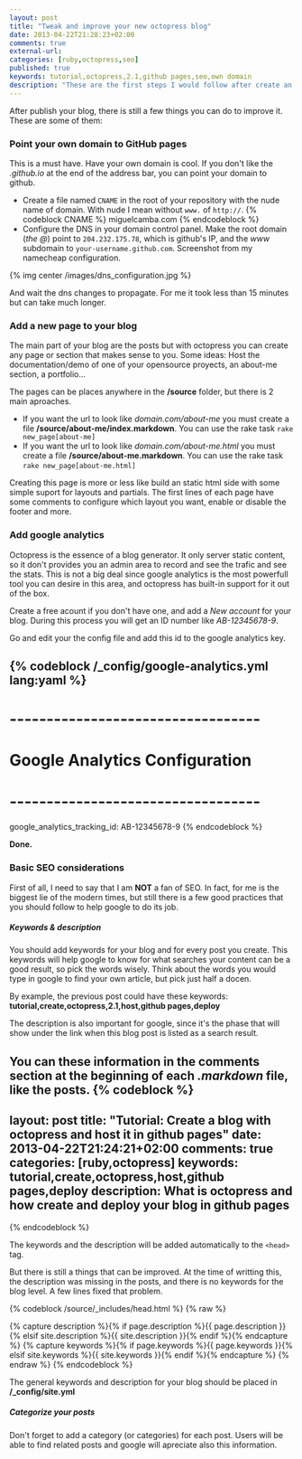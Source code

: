 ```yaml
---
layout: post
title: "Tweak and improve your new octopress blog"
date: 2013-04-22T21:28:23+02:00
comments: true
external-url:
categories: [ruby,octopress,seo]
published: true
keywords: tutorial,octopress,2.1,github pages,seo,own domain
description: "These are the first steps I would follow after create an octopress blog."
---
```


After publish your blog, there is still a few things you can do to improve it. These are some of them:

### Point your own domain to GitHub pages

This is a must have. Have your own domain is cool. If you don't like the _.github.io_ at the end of the address bar,
you can point your domain to github.

* Create a file named `CNAME` in the root of your repository with the nude name of domain. With nude I mean
  without `www.` of `http://`.
  {% codeblock CNAME %}
  miguelcamba.com
  {% endcodeblock %}
* Configure the DNS in your domain control panel. Make the root domain (_the @_) point to `204.232.175.78`, which is
  github's IP, and the _www_ subdomain to `your-username.github.com`. Screenshot from my namecheap configuration.

{% img center /images/dns_configuration.jpg %}

And wait the dns changes to propagate. For me it took less than 15 minutes but can take much longer.

### Add a new page to your blog
The main part of your blog are the posts but with octopress you can create any page or section that makes sense to you.
Some ideas: Host the documentation/demo of one of your opensource proyects, an about-me section, a portfolio...

The pages can be places anywhere in the **/source** folder, but there is 2 main aproaches.

* If you want the url to look like *domain.com/about-me* you must create a file **/source/about-me/index.markdown**.
You can use the rake task `rake new_page[about-me]`
* If you want the url to look like *domain.com/about-me.html* you must create a file **/source/about-me.markdown**.
You can use the rake task `rake new_page[about-me.html]`

Creating this page is more or less like build an static html side with some simple suport for layouts and
partials. The first lines of each page have some comments to configure which layout you want, enable or disable
the footer and more.


### Add google analytics

Octopress is the essence of a blog generator. It only server static content, so it don't provides you
an admin area to record and see the trafic and see the stats. This is not a big deal since google analytics is
the most powerfull tool you can desire in this area, and octopress has built-in support for it out of the box.

Create a free acount if you don't have one, and add a _New account_ for your blog. During this process you
will get an ID number like _AB-12345678-9_.

Go and edit your the config file and add this id to the google analytics key.

{% codeblock /_config/google-analytics.yml lang:yaml %}
---
# ---------------------------------- #
#   Google Analytics Configuration   #
# ---------------------------------- #

google_analytics_tracking_id: AB-12345678-9
{% endcodeblock %}

**Done.**

### Basic SEO considerations

First of all, I need to say that I am **NOT** a fan of SEO. In fact, for me is the biggest lie of the modern times, but still
there is a few good practices that you should follow to help google to do its job.

##### Keywords & description
You should add keywords for your blog and for every post you create. This keywords will help google to know
for what searches your content can be a good result, so pick the words wisely. Think about the words you would
type in google to find your own article, but pick just half a docen.

By example, the previous post could have these keywords: **tutorial,create,octopress,2.1,host,github pages,deploy**

The description is also important for google, since it's the phase that will show under the link when this blog post
is listed as a search result.

You can these information in the comments section at the beginning of each _.markdown_ file, like the posts.
{% codeblock %}
---
layout: post
title: "Tutorial: Create a blog with octopress and host it in github pages"
date: 2013-04-22T21:24:21+02:00
comments: true
categories: [ruby,octopress]
keywords: tutorial,create,octopress,host,github pages,deploy
description: What is octopress and how create and deploy your blog in github pages
---
{% endcodeblock %}

The keywords and the description will be added automatically to the `<head>` tag.

But there is still a things that can be improved. At the time of writting this, the description was missing
in the posts, and there is no keywords for the blog level. A few lines fixed that problem.

{% codeblock /source/_includes/head.html %}
{% raw %}
<!DOCTYPE html>
<!--[if IEMobile 7 ]><html class="no-js iem7"><![endif]-->
<!--[if lt IE 9]><html class="no-js lte-ie8"><![endif]-->
<!--[if (gt IE 8)|(gt IEMobile 7)|!(IEMobile)|!(IE)]><!--><html class="no-js" lang="en"><!--<![endif]-->
<head>
  <meta charset="utf-8">
  <title>{% if page.title %}{{ page.title }} - {% endif %}{{ site.title }}</title>
  <meta name="author" content="{{ site.author }}">

  {% capture description %}{% if page.description %}{{ page.description }}{% elsif site.description %}{{ site.description }}{% endif %}{% endcapture %}
  <meta name="description" content="{{ description }}">
  {% capture keywords %}{% if page.keywords %}{{ page.keywords }}{% elsif site.keywords %}{{ site.keywords }}{% endif %}{% endcapture %}
  <meta name="keywords" content="{{ keywords }}">
{% endraw %}
{% endcodeblock %}

The general keywords and description for your blog should be placed in **/_config/site.yml**

##### Categorize your posts

Don't forget to add a category (or categories) for each post. Users will be able to find related posts and google
will apreciate also this information.
